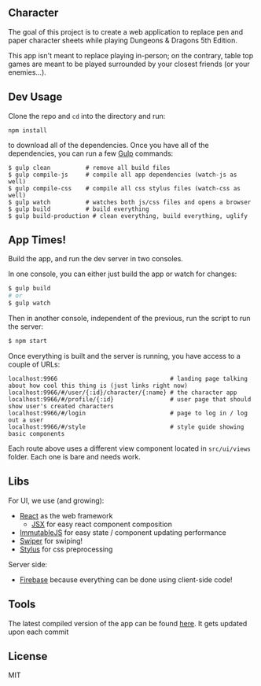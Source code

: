 Character
---------

The goal of this project is to create a web application to replace pen and paper character sheets while playing Dungeons & Dragons 5th Edition.

This app isn't meant to replace playing in-person; on the contrary, table top games are meant to be played surrounded by your closest friends (or your enemies...).

Dev Usage
---------

Clone the repo and `cd` into the directory and run:

```
npm install
```

to download all of the dependencies. Once you have all of the dependencies, you can run a few [Gulp](http://gulpjs.com/) commands:

```
$ gulp clean          # remove all build files
$ gulp compile-js     # compile all app dependencies (watch-js as well)
$ gulp compile-css    # compile all css stylus files (watch-css as well)
$ gulp watch          # watches both js/css files and opens a browser
$ gulp build          # build everything
$ gulp build-production # clean everything, build everything, uglify
```

App Times!
---------------

Build the app, and run the dev server in two consoles. 

In one console, you can either just build the app or watch for changes:

```bash
$ gulp build
# or
$ gulp watch
```

Then in another console, independent of the previous, run the script to run the server:

```bash
$ npm start
```

Once everything is built and the server is running, you have access to a couple of URLs:

```
localhost:9966                                # landing page talking about how cool this thing is (just links right now)
localhost:9966/#/user/{:id}/character/{:name} # the character app
localhost:9966/#/profile/{:id}                # user page that should show user's created characters
localhost:9966/#/login                        # page to log in / log out a user
localhost:9966/#/style                        # style guide showing basic components
``` 

Each route above uses a different view component located in `src/ui/views` folder. Each one is bare and needs work.

Libs
-----

For UI, we use (and growing):

- [React](https://facebook.github.io/react/docs/getting-started.html) as the web framework
  - [JSX](https://facebook.github.io/react/docs/jsx-in-depth.html) for easy react component composition
- [ImmutableJS](http://facebook.github.io/immutable-js/docs/#/) for easy state / component updating performance
- [Swiper](http://www.idangero.us/swiper/#.VXA5ztNViko) for swiping!
- [Stylus](https://learnboost.github.io/stylus/) for css preprocessing

Server side:

- [Firebase](https://www.firebase.com/docs/web/guide/) because everything can be done using client-side code!

Tools
-----

The latest compiled version of the app can be found [here](http://ci.cmonocle.link/). It gets updated upon each commit

License
--------

MIT
